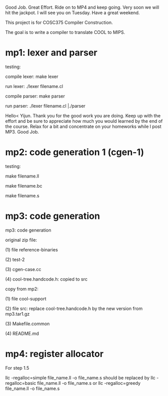 Good Job. Great Effort. Ride on to MP4 and keep going. Very soon we will hit the jackpot. I will see you on Tuesday. Have a great weekend. 



This project is for COSC375 Compiler Construction.

The goal is to write a compiler to translate COOL to MIPS.


mp1: lexer and parser
=========================================================================

testing:

compile lexer: make lexer

run lexer: ./lexer filename.cl

compile parser: make parser

run parser: ./lexer filename.cl |./parser


Hello< Yijun. Thank you for the good work you are doing. Keep up with the effort and be sure to appreciate how much you would learned by the end of the course. Relax for a bit and concentrate on your homeworks while l post MP3.
Good Job.


mp2: code generation 1 (cgen-1)
=========================================================================

testing:

make filename.ll

make filename.bc

make filename.s


mp3: code generation
=========================================================================

mp3: code generation

original zip file:

(1) file reference-binaries

(2) test-2

(3) cgen-case.cc

(4) cool-tree.handcode.h: copied to src


copy from mp2:

(1) file cool-support

(2) file src: replace cool-tree.handcode.h by the new version from mp3.tar1.gz

(3) Makefile.common

(4) README.md


mp4: register allocator
=========================================================================

For step 1.5 

llc -regalloc=simple file_name.ll -o file_name.s should be replaced by llc -regalloc=basic file_name.ll -o file_name.s or llc -regalloc=greedy file_name.ll -o file_name.s


